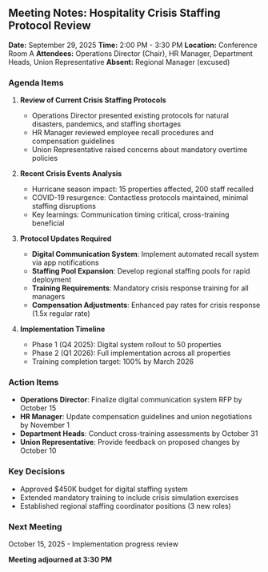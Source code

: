 ## Meeting Notes: Hospitality Crisis Staffing Protocol Review

**Date:** September 29, 2025
**Time:** 2:00 PM - 3:30 PM
**Location:** Conference Room A
**Attendees:** Operations Director (Chair), HR Manager, Department Heads, Union Representative
**Absent:** Regional Manager (excused)

### Agenda Items

1. **Review of Current Crisis Staffing Protocols**
   - Operations Director presented existing protocols for natural disasters, pandemics, and staffing shortages
   - HR Manager reviewed employee recall procedures and compensation guidelines
   - Union Representative raised concerns about mandatory overtime policies

2. **Recent Crisis Events Analysis**
   - Hurricane season impact: 15 properties affected, 200 staff recalled
   - COVID-19 resurgence: Contactless protocols maintained, minimal staffing disruptions
   - Key learnings: Communication timing critical, cross-training beneficial

3. **Protocol Updates Required**
   - **Digital Communication System**: Implement automated recall system via app notifications
   - **Staffing Pool Expansion**: Develop regional staffing pools for rapid deployment
   - **Training Requirements**: Mandatory crisis response training for all managers
   - **Compensation Adjustments**: Enhanced pay rates for crisis response (1.5x regular rate)

4. **Implementation Timeline**
   - Phase 1 (Q4 2025): Digital system rollout to 50 properties
   - Phase 2 (Q1 2026): Full implementation across all properties
   - Training completion target: 100% by March 2026

### Action Items

- **Operations Director**: Finalize digital communication system RFP by October 15
- **HR Manager**: Update compensation guidelines and union negotiations by November 1
- **Department Heads**: Conduct cross-training assessments by October 31
- **Union Representative**: Provide feedback on proposed changes by October 10

### Key Decisions

- Approved $450K budget for digital staffing system
- Extended mandatory training to include crisis simulation exercises
- Established regional staffing coordinator positions (3 new roles)

### Next Meeting

October 15, 2025 - Implementation progress review

**Meeting adjourned at 3:30 PM**
